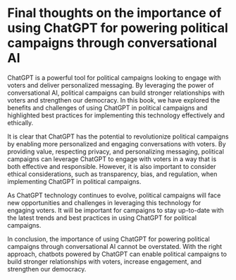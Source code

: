 Final thoughts on the importance of using ChatGPT for powering political campaigns through conversational AI
========================================================================================================================

ChatGPT is a powerful tool for political campaigns looking to engage with voters and deliver personalized messaging. By leveraging the power of conversational AI, political campaigns can build stronger relationships with voters and strengthen our democracy. In this book, we have explored the benefits and challenges of using ChatGPT in political campaigns and highlighted best practices for implementing this technology effectively and ethically.

It is clear that ChatGPT has the potential to revolutionize political campaigns by enabling more personalized and engaging conversations with voters. By providing value, respecting privacy, and personalizing messaging, political campaigns can leverage ChatGPT to engage with voters in a way that is both effective and responsible. However, it is also important to consider ethical considerations, such as transparency, bias, and regulation, when implementing ChatGPT in political campaigns.

As ChatGPT technology continues to evolve, political campaigns will face new opportunities and challenges in leveraging this technology for engaging voters. It will be important for campaigns to stay up-to-date with the latest trends and best practices in using ChatGPT for political campaigns.

In conclusion, the importance of using ChatGPT for powering political campaigns through conversational AI cannot be overstated. With the right approach, chatbots powered by ChatGPT can enable political campaigns to build stronger relationships with voters, increase engagement, and strengthen our democracy.
